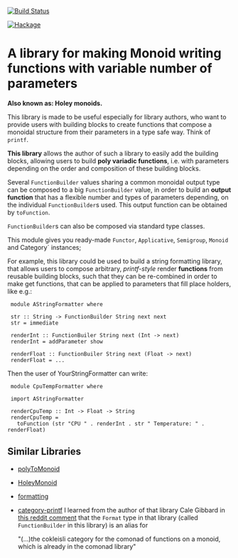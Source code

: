 [![Build Status](https://travis-ci.org/sheyll/function-builder.svg?branch=master)](https://travis-ci.org/sheyll/function-builder)

[![Hackage](https://img.shields.io/hackage/v/function-builder.svg?style=flat)](http://hackage.haskell.org/package/function-builder)

# A library for making Monoid writing functions with variable number of parameters

**Also known as: Holey monoids.**

This library is made to be useful especially for library authors, who want to provide users
with building blocks to create functions that compose a monoidal structure
from their parameters in a type safe way. Think of `printf`.

**This library** allows the author of such a library to easily add the
building blocks, allowing users to build **poly variadic functions**, i.e. with parameters
depending on the order and composition of these building blocks.

Several `FunctionBuilder` values sharing a common monoidal output type can be composed
to a big `FunctionBuilder` value, in order to build an **output function** that
has a flexible number and types of parameters depending, on the individual
`FunctionBuilder`s used. This output function can be obtained by `toFunction`.

`FunctionBuilder`s can also be composed via standard type classes.

This module gives you ready-made `Functor`, `Applicative`, `Semigroup`, `Monoid` and Category` instances;

For example, this library could be used to build a string formatting
library, that allows users to compose arbitrary, _printf-style_ render **functions**
from reusable building blocks, such that they can be re-combined in order to make
get functions, that can be applied to parameters that fill place holders, like e.g.:

     module AStringFormatter where

     str :: String -> FunctionBuilder String next next
     str = immediate

     renderInt :: FunctionBuiler String next (Int -> next)
     renderInt = addParameter show

     renderFloat :: FunctionBuiler String next (Float -> next)
     renderFloat = ...

Then the user of YourStringFormatter can write:

     module CpuTempFormatter where

     import AStringFormatter

     renderCpuTemp :: Int -> Float -> String
     renderCpuTemp =
       toFunction (str "CPU " . renderInt . str " Temperature: " . renderFloat)

## Similar Libraries

* [polyToMonoid](http://hackage.haskell.org/package/polyToMonoid)

* [HoleyMonoid](http://hackage.haskell.org/package/HoleyMonoid)

* [formatting](http://hackage.haskell.org/package/formatting)

* [category-printf](http://hackage.haskell.org/package/category-printf-0.1.1.0)
 I learned from the author of that library Cale Gibbard in [this reddit comment](https://www.reddit.com/r/haskellquestions/comments/an2qoh/quantifiedconstraints_what_is_it_i_am_not_getting/efsla4g) that the `Format` type in that library (called `FunctionBuilder` in this library) is an alias for

     "(...)the cokleisli category for the comonad of functions on a monoid, which is already in the comonad library"
